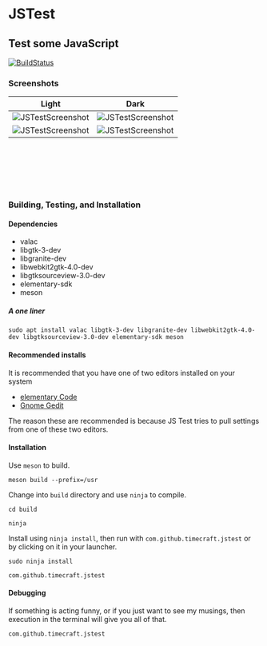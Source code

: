# JSTest
## Test some JavaScript

[![BuildStatus](https://travis-ci.org/Timecraft/js_test.svg?branch=master)](https://travis-ci.org/Timecraft/js_test)

### Screenshots

| **Light** | **Dark** |
| -------- | --------- |
| ![JSTestScreenshot](https://github.com/Timecraft/JS_Test/blob/master/data/images/com.github.timecraft.jstest.light.mainwindow.png) | ![JSTestScreenshot](https://github.com/Timecraft/JS_Test/blob/master/data/images/com.github.timecraft.jstest.dark.mainwindow.png) 
| ![JSTestScreenshot](https://github.com/Timecraft/JS_Test/blob/master/data/images/com.github.timecraft.jstest.light.sample.png) | ![JSTestScreenshot](https://github.com/Timecraft/JS_Test/blob/master/data/images/com.github.timecraft.jstest.dark.sample.png) 

<br/>
<br/>
<br/>
<br/>
<br/>



### Building, Testing, and Installation
#### Dependencies

- valac
- libgtk-3-dev
- libgranite-dev
- libwebkit2gtk-4.0-dev
- libgtksourceview-3.0-dev
- elementary-sdk
- meson

##### A one liner
`sudo apt install valac libgtk-3-dev libgranite-dev libwebkit2gtk-4.0-dev libgtksourceview-3.0-dev elementary-sdk meson`

#### Recommended installs
It is recommended that you have one of two editors installed on your system
- [elementary Code](https://github.com/elementary/code)
- [Gnome Gedit](https://github.com/GNOME/gedit)

The reason these are recommended is because JS Test tries to pull settings from one of these two editors.

#### Installation

Use `meson` to build.

`meson build --prefix=/usr`

Change into `build` directory and use `ninja` to compile.

`cd build`

`ninja`

Install using `ninja install`, then run with `com.github.timecraft.jstest` or by clicking on it in your launcher.

`sudo ninja install`

`com.github.timecraft.jstest`

#### Debugging

If something is acting funny, or if you just want to see my musings, then execution in the terminal will give you all of that.

`com.github.timecraft.jstest`
